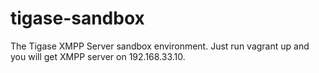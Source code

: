 # tigase-sandbox
The Tigase XMPP Server sandbox environment. Just run vagrant up and you will get XMPP server on 192.168.33.10. 

